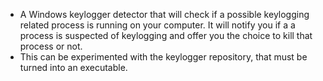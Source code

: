 - A Windows keylogger detector that will check if a possible keylogging related process is running on your computer. It will notify you if a a process is suspected of keylogging and offer you the choice to kill that process or not.
- This can be experimented with the keylogger repository, that must be turned into an executable.
